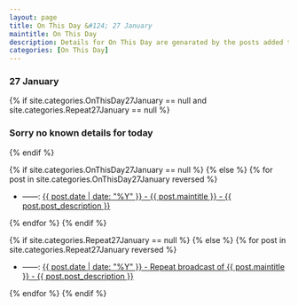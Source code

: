 ```yaml
---
layout: page
title: On This Day &#124; 27 January
maintitle: On This Day
description: Details for On This Day are genarated by the posts added to the website so the content is subject to changes/updates over time.
categories: [On This Day]
---
```


<h3>27 January</h3>

{% if site.categories.OnThisDay27January == null and site.categories.Repeat27January == null %}
  <h3>Sorry no known details for today</h3>
{% endif %}

{% if site.categories.OnThisDay27January == null %}
{% else %}
{% for post in site.categories.OnThisDay27January reversed %}
<ul>
<li> ——: <a href="{{ post.url }}">{{ post.date | date: "%Y" }} - {{ post.maintitle }} - {{ post.post_description }}</a></li>
</ul>
{% endfor %}
{% endif %}

{% if site.categories.Repeat27January == null %}
{% else %}
{% for post in site.categories.Repeat27January reversed %}
<ul>
<li> ——: <a href="{{ post.url }}">{{ post.date | date: "%Y" }} - Repeat broadcast of {{ post.maintitle }} - {{ post.post_description }}</a></li>
</ul>
{% endfor %}
{% endif %}
